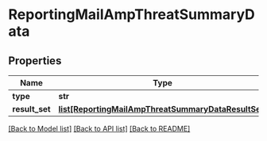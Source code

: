 # ReportingMailAmpThreatSummaryData

## Properties
Name | Type | Description | Notes
------------ | ------------- | ------------- | -------------
**type** | **str** |  | [optional] 
**result_set** | [**list[ReportingMailAmpThreatSummaryDataResultSet]**](ReportingMailAmpThreatSummaryDataResultSet.md) |  | [optional] 

[[Back to Model list]](../README.md#documentation-for-models) [[Back to API list]](../README.md#documentation-for-api-endpoints) [[Back to README]](../README.md)

